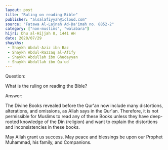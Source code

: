 ```yaml
---
layout: post
title: "Ruling on reading Bible"
publisher: "alsalafiyyah@icloud.com"
source: "Fatawa Al-Lajnah Ad-Da'imah no. 8852-2"
category: ["non-muslims", "walabara"]
hijri: Dhu al-Hijjah 8, 1441 AH
date: 2020/07/29
shaykhs: 
 - Shaykh Abdul-Aziz ibn Baz
 - Shaykh Abdul-Razzaq al-Afify
 - Shaykh Abdullah ibn Ghudayyan
 - Shaykh Abdullah ibn Qa'ud
---
```


Question: 

What is the ruling on reading the Bible?

Answer:

The Divine Books revealed before the Qur'an now include many distortions, alterations, and omissions, as Allah says in the Qur'an. Therefore, it is not permissible for Muslims to read any of these Books unless they have deep-rooted knowledge of the Din (religion) and want to explain the distortions and inconsistencies in these books.

May Allah grant us success. May peace and blessings be upon our Prophet Muhammad, his family, and Companions.


